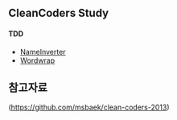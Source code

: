 ## CleanCoders Study

#### TDD 
 - [NameInverter](https://github.com/zionlee0927/cleanCoders/tree/master/src/main/kotlin/tdd/nameInverter)
 - [Wordwrap](https://github.com/zionlee0927/cleanCoders/tree/master/src/main/kotlin/tdd/wordwrap)

## 참고자료
(https://github.com/msbaek/clean-coders-2013)
